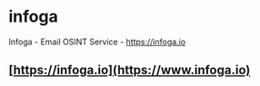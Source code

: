 # infoga
Infoga - Email OSINT Service - https://infoga.io

## [https://infoga.io](https://www.infoga.io)
